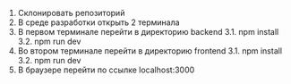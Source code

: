 1. Склонировать репозиторий
2. В среде разработки открыть 2 терминала
3. В первом терминале перейти в директорию backend
  3.1. npm install
  3.2. npm run dev
4. Во втором терминале перейти в директорию frontend
  3.1. npm install
  3.2. npm run dev
5. В браузере перейти по ссылке localhost:3000
